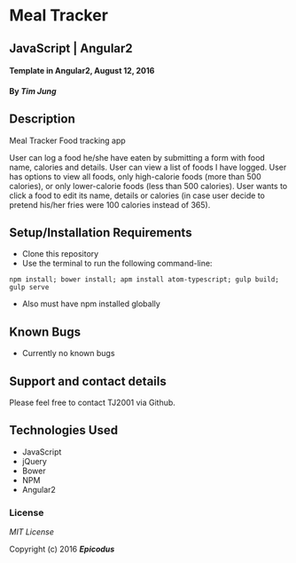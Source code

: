 # Meal Tracker
## JavaScript | Angular2

#### Template in Angular2, August 12, 2016

#### By _**Tim Jung**_

## Description
Meal Tracker
Food tracking app

User can log a food he/she have eaten by submitting a form with food name, calories and details.
User can view a list of foods I have logged.
User has options to view all foods, only high-calorie foods (more than 500 calories), or only lower-calorie foods (less than 500 calories).
User wants to click a food to edit its name, details or calories (in case user decide to pretend his/her fries were 100 calories instead of 365).

## Setup/Installation Requirements

* Clone this repository
* Use the terminal to run the following command-line:
```
npm install; bower install; apm install atom-typescript; gulp build; gulp serve
```
* Also must have npm installed globally

## Known Bugs

* Currently no known bugs

## Support and contact details

Please feel free to contact TJ2001 via Github.

## Technologies Used

* JavaScript
* jQuery
* Bower
* NPM
* Angular2

### License

*MIT License*

Copyright (c) 2016 **_Epicodus_**
